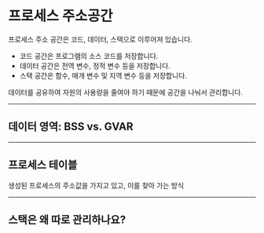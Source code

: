 # 프로세스 주소공간

프로세스 주소 공간은 코드, 데이터, 스택으로 이루어져 있습니다.

- 코드 공간은 프로그램의 소스 코드를 저장합니다.
- 데이터 공간은 전역 변수, 정적 변수 등을 저장합니다.
- 스택 공간은 함수, 매개 변수 및 지역 변수 등을 저장합니다.

데이터를 공유하여 자원의 사용량을 줄여야 하기 때문에 공간을 나눠서 관리합니다.

***
## 데이터 영역: BSS vs. GVAR
***
## 프로세스 테이블
생성된 프로세스의 주소값을 가지고 있고, 이를 찾아 가는 방식
***
## 스택은 왜 따로 관리하나요?